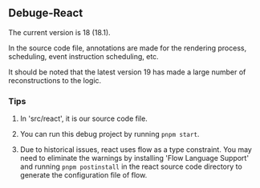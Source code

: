## Debuge-React

The current version is 18 (18.1).

In the source code file, annotations are made for the rendering process, scheduling, event instruction scheduling, etc.

It should be noted that the latest version 19 has made a large number of reconstructions to the logic.

### Tips

1. In 'src/react', it is our source code file.

2. You can run this debug project by running `pnpm start`.

3. Due to historical issues, react uses flow as a type constraint. You may need to eliminate the warnings by installing 'Flow Language Support' and running `pnpm postinstall` in the react source code directory to generate the configuration file of flow.
